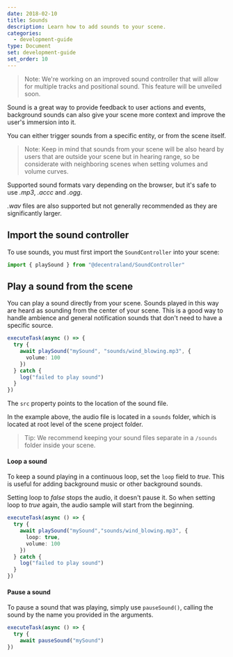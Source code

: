 ```yaml
---
date: 2018-02-10
title: Sounds
description: Learn how to add sounds to your scene.
categories:
  - development-guide
type: Document
set: development-guide
set_order: 10
---
```


> Note: We're working on an improved sound controller that will allow for multiple tracks and positional sound. This feature will be unveiled soon.

Sound is a great way to provide feedback to user actions and events, background sounds can also give your scene more context and improve the user's immersion into it.

You can either trigger sounds from a specific entity, or from the scene itself.

> Note: Keep in mind that sounds from your scene will be also heard by users that are outside your scene but in hearing range, so be considerate with neighboring scenes when setting volumes and volume curves.

Supported sound formats vary depending on the browser, but it's safe to use _.mp3_, _.accc_ and _.ogg_.

_.wav_ files are also supported but not generally recommended as they are significantly larger.

## Import the sound controller

To use sounds, you must first import the `SoundController` into your scene:

```ts
import { playSound } from "@decentraland/SoundController"
```

## Play a sound from the scene

You can play a sound directly from your scene. Sounds played in this way are heard as sounding from the center of your scene. This is a good way to handle ambience and general notification sounds that don't need to have a specific source.

```ts
executeTask(async () => {
  try {
    await playSound("mySound", "sounds/wind_blowing.mp3", {
      volume: 100
    })
  } catch {
    log("failed to play sound")
  }
})
```

The `src` property points to the location of the sound file.

In the example above, the audio file is located in a `sounds` folder, which is located at root level of the scene project folder.

> Tip: We recommend keeping your sound files separate in a `/sounds` folder inside your scene.

#### Loop a sound

To keep a sound playing in a continuous loop, set the `loop` field to _true_. This is useful for adding background music or other background sounds.

Setting loop to _false_ stops the audio, it doesn't pause it. So when setting loop to _true_ again, the audio sample will start from the beginning.

```ts
executeTask(async () => {
  try {
    await playSound("mySound","sounds/wind_blowing.mp3", {
      loop: true,
      volume: 100
    })
  } catch {
    log("failed to play sound")
  }
})
```
#### Pause a sound

To pause a sound that was playing, simply use `pauseSound()`, calling the sound by the name you provided in the arguments.

```ts
executeTask(async () => {
  try {
    await pauseSound("mySound")
})
```

<!--
Setting playing to false pauses??????
-->
<!--
## Make an entity play a sound

You can add sound to your scene by including a sound component in any entity.

Each entity can only play a single sound file. This limitation can easily be overcome by including multiple invisible entities, each with their own sound file.

The `distanceModel` property of the sound component conditions how the user's distance to the sound's source affects its volume. The model can be _linear_, _exponential_ or _inverse_. When using the linear or exponential model, you can also set the `rolloffFactor` property to set the steepness of the curve.

```ts
```

## Volume curves

You can also change how volume levels relate to distance from the sound source to put more or less emphasis on a sound's location.

```ts
```

## Pool sound objects

A great way to save processing power is to have a series of pooled sound objects and only assign them to entities when needed.

Suppose you have a large amount of balls bouncing around in your scene, and you want to hear a _thump_ sound every time two of them collide. Instead of adding a `sound` component to each ball, each containing a reference to the same audio sample, you can have a couple of instanced sound components ready to be temporarily assigned to any ball that needs them. After the sound is played, the sound components can be unassigned from the entity and wait for the next ball that needs them.

```ts
```
-->
